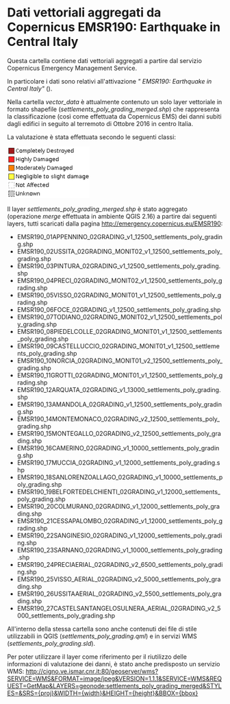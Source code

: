 # Dati vettoriali aggregati da Copernicus EMSR190: Earthquake in Central Italy

Questa cartella contiene dati vettoriali aggregati a partire dal servizio Copernicus Emergency Management Service.

In particolare i dati sono relativi all'attivazione _"
EMSR190: Earthquake in Central Italy"_ ().

Nella cartella *vector_data* è attualmente contenuto un solo  layer vettoriale in formato shapefile (*settlements_poly_grading_merged.shp*) che rappresenta la classificazione (così come effettuata da Copernicus EMS) dei danni subiti dagli edifici in seguito al terremoto di Ottobre 2016 in centro Italia.

La valutazione è stata effettuata secondo le seguenti classi:

![Legenda settlements_poly_grading](./vector_data/settlements_poly_grading_legend.png)

Il layer *settlements_poly_grading_merged.shp* è stato aggregato (operazione *merge* effettuata in ambiente QGIS 2.16) a partire dai seguenti layers, tutti scaricati dalla pagina http://emergency.copernicus.eu/EMSR190:

* EMSR190_01APPENNINO_02GRADING_v1_12500_settlements_poly_grading.shp
* EMSR190_02USSITA_02GRADING_MONIT02_v1_12500_settlements_poly_grading.shp
* EMSR190_03PINTURA_02GRADING_v1_12500_settlements_poly_grading.shp
* EMSR190_04PRECI_02GRADING_MONIT02_v1_12500_settlements_poly_grading.shp
* EMSR190_05VISSO_02GRADING_MONIT01_v1_12500_settlements_poly_grading.shp
* EMSR190_06FOCE_02GRADING_v1_12500_settlements_poly_grading.shp
* EMSR190_07TODIANO_02GRADING_MONIT02_v1_12500_settlements_poly_grading.shp
* EMSR190_08PIEDELCOLLE_02GRADING_MONIT01_v1_12500_settlements_poly_grading.shp
* EMSR190_09CASTELLUCCIO_02GRADING_MONIT01_v1_12500_settlements_poly_grading.shp
* EMSR190_10NORCIA_02GRADING_MONIT01_v2_12500_settlements_poly_grading.shp
* EMSR190_11GROTTI_02GRADING_MONIT01_v1_12500_settlements_poly_grading.shp
* EMSR190_12ARQUATA_02GRADING_v1_13000_settlements_poly_grading.shp
* EMSR190_13AMANDOLA_02GRADING_v1_12500_settlements_poly_grading.shp
* EMSR190_14MONTEMONACO_02GRADING_v2_12500_settlements_poly_grading.shp
* EMSR190_15MONTEGALLO_02GRADING_v2_12500_settlements_poly_grading.shp
* EMSR190_16CAMERINO_02GRADING_v1_10000_settlements_poly_grading.shp
* EMSR190_17MUCCIA_02GRADING_v1_12000_settlements_poly_grading.shp
* EMSR190_18SANLORENZOALLAGO_02GRADING_v1_10000_settlements_poly_grading.shp
* EMSR190_19BELFORTEDELCHIENTI_02GRADING_v1_12000_settlements_poly_grading.shp
* EMSR190_20COLMURANO_02GRADING_v1_12000_settlements_poly_grading.shp
* EMSR190_21CESSAPALOMBO_02GRADING_v1_12000_settlements_poly_grading.shp
* EMSR190_22SANGINESIO_02GRADING_v1_12000_settlements_poly_grading.shp
* EMSR190_23SARNANO_02GRADING_v1_10000_settlements_poly_grading.shp
* EMSR190_24PRECIAERIAL_02GRADING_v2_6500_settlements_poly_grading.shp
* EMSR190_25VISSO_AERIAL_02GRADING_v2_5000_settlements_poly_grading.shp
* EMSR190_26USSITAAERIAL_02GRADING_v2_5500_settlements_poly_grading.shp
* EMSR190_27CASTELSANTANGELOSULNERA_AERIAL_02GRADING_v2_5000_settlements_poly_grading.shp

All'interno della stessa cartella sono anche contenuti dei file di stile utilizzabili in QGIS (*settlements_poly_grading.qml*) e in servizi WMS (*settlements_poly_grading.sld*).

Per poter utilizzare il layer come riferimento per il riutilizzo delle informazioni di valutazione dei danni, è stato anche predisposto un servizio WMS: http://cigno.ve.ismar.cnr.it:80/geoserver/wms?SERVICE=WMS&FORMAT=image/jpeg&VERSION=1.1.1&SERVICE=WMS&REQUEST=GetMap&LAYERS=geonode:settlements_poly_grading_merged&STYLES=&SRS={proj}&WIDTH={width}&HEIGHT={height}&BBOX={bbox}
